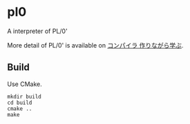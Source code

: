 # pl0
A interpreter of PL/0'

More detail of PL/0' is available on [コンパイラ 作りながら学ぶ](https://www.ohmsha.co.jp/book/9784274221163/).


## Build

Use CMake.

```
mkdir build
cd build
cmake ..
make
```
